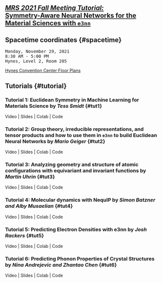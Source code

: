 ## [<i>MRS 2021 Fall Meeting Tutorial:</i>](https://www.mrs.org/meetings-events/fall-meetings-exhibits/2021-mrs-fall-meeting/call-for-papers/tutorial-sessions) <br> [Symmetry-Aware Neural Networks for the Material Sciences with `e3nn`](https://www.mrs.org/meetings-events/fall-meetings-exhibits/2021-mrs-fall-meeting/call-for-papers/tutorial-sessions-detail/2021_mrs_fall_meeting/eq04/tutorial-eq04-) 

## Spacetime coordinates {#spacetime}

<pre>
Monday, November 29, 2021
8:30 AM - 5:00 PM
Hynes, Level 2, Room 205
</pre>
[Hynes Convention Center Floor Plans](https://www.signatureboston.com/hynes/floor-plans-and-specs)

## Tutorials {#tutorial}

### Tutorial 1: Euclidean Symmetry in Machine Learning for Materials Science by <i>Tess Smidt</i> {#tut1}
Video | Slides | Colab | Code

### Tutorial 2: Group theory, irreducible representations, and tensor products and how to use them in `e3nn` to build Euclidean Neural Networks by <i>Mario Geiger</i> {#tut2}
Video | Slides | Colab | Code

### Tutorial 3: Analyzing geometry and structure of atomic configurations with equivariant and invariant functions by <i>Martin Uhrin</i> {#tut3}
Video | Slides | Colab | Code

### Tutorial 4: Molecular dynamics with NequIP by <i>Simon Batzner and Alby Musaelian</i> {#tut4}
Video | Slides | Colab | Code

### Tutorial 5: Predicting Electron Densities with e3nn by <i>Josh Rackers</i> {#tut5}
Video | Slides | Colab | Code

### Tutorial 6: Predicting Phonon Properties of Crystal Structures by <i>Nina Andrejevic and Zhantao Chen</i> {#tut6}
Video | Slides | Colab | Code

